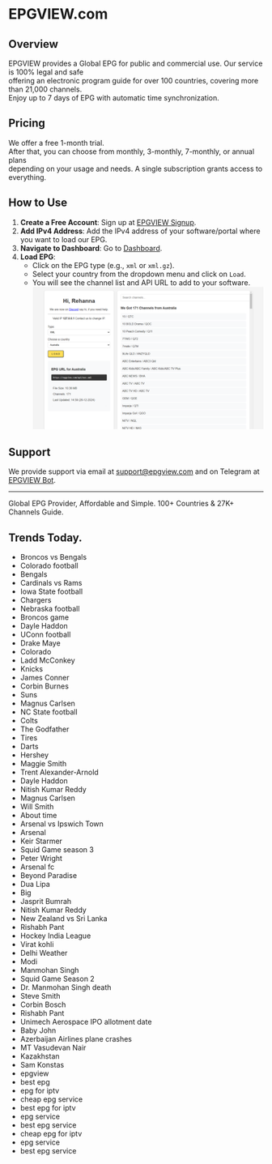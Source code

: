 # EPGVIEW.com



## Overview
EPGVIEW provides a Global EPG for public and commercial use. Our service is 100% legal and safe\
offering an electronic program guide for over 100 countries, covering more than 21,000 channels.\
Enjoy up to 7 days of EPG with automatic time synchronization.

## Pricing
We offer a free 1-month trial. \
After that, you can choose from monthly, 3-monthly, 7-monthly, or annual plans \
depending on your usage and needs. A single subscription grants access to everything.

## How to Use
1. **Create a Free Account**: Sign up at [EPGVIEW Signup](https://epgview.com/signup.php).
2. **Add IPv4 Address**: Add the IPv4 address of your software/portal where you want to load our EPG.
3. **Navigate to Dashboard**: Go to [Dashboard](https://epgview.com/dashboard.php).
4. **Load EPG**:
   - Click on the EPG type (e.g., `xml` or `xml.gz`).
   - Select your country from the dropdown menu and click on `Load`.
   - You will see the channel list and API URL to add to your software.
![EPGVIEW](img/dashboard.png)
## Support
We provide support via email at [support@epgview.com](mailto:support@epgview.com) and on Telegram at [EPGVIEW Bot](https://t.me/epgview_bot).

---

Global EPG Provider, Affordable and Simple. 100+ Countries & 27K+ Channels Guide.

## Trends Today.

- Broncos vs Bengals
- Colorado football
- Bengals
- Cardinals vs Rams
- Iowa State football
- Chargers
- Nebraska football
- Broncos game
- Dayle Haddon
- UConn football
- Drake Maye
- Colorado
- Ladd McConkey
- Knicks
- James Conner
- Corbin Burnes
- Suns
- Magnus Carlsen
- NC State football
- Colts
- The Godfather
- Tires
- Darts
- Hershey
- Maggie Smith
- Trent Alexander-Arnold
- Dayle Haddon
- Nitish Kumar Reddy
- Magnus Carlsen
- Will Smith
- About time
- Arsenal vs Ipswich Town
- Arsenal
- Keir Starmer
- Squid Game season 3
- Peter Wright
- Arsenal fc
- Beyond Paradise
- Dua Lipa
- Big
- Jasprit Bumrah
- Nitish Kumar Reddy
- New Zealand vs Sri Lanka
- Rishabh Pant
- Hockey India League
- Virat kohli
- Delhi Weather
- Modi
- Manmohan Singh
- Squid Game Season 2
- Dr. Manmohan Singh death
- Steve Smith
- Corbin Bosch
- Rishabh Pant
- Unimech Aerospace IPO allotment date
- Baby John
- Azerbaijan Airlines plane crashes
- MT Vasudevan Nair
- Kazakhstan
- Sam Konstas
- epgview
- best epg
- epg for iptv
- cheap epg service
- best epg for iptv
- epg service
- best epg service
- cheap epg for iptv
- epg service
- best epg service
